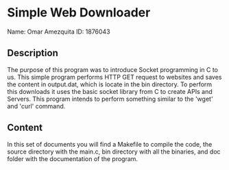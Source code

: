 # Simple Web Downloader
Name: Omar Amezquita
ID: 1876043

## Description
The purpose of this program was to introduce Socket programming in C to us. This simple program performs HTTP GET request to websites and saves the content in output.dat, which is locate in the bin directory. To perform this downloads it uses the basic socket library from C to create APIs and Servers. This program intends to perform something similar to the 'wget' and 'curl' command.

## Content
In this set of documents you will find a Makefile to compile the code, the source directory with the main.c, bin directory with all the binaries, and doc folder with the documentation of the program.

